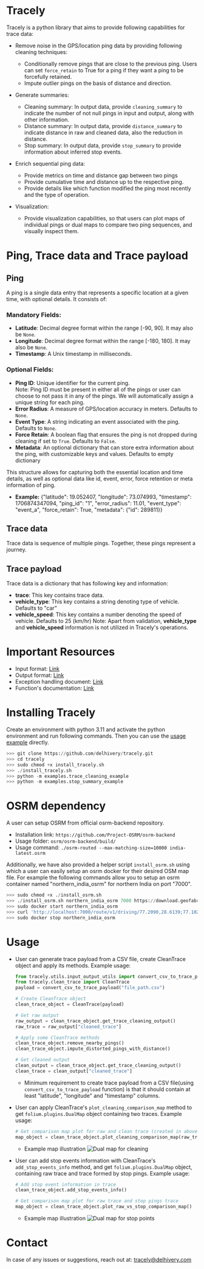 # Tracely

Tracely is a python library that aims to provide following capabilities for trace data:

* Remove noise in the GPS/location ping data by providing following cleaning techniques:
    * Conditionally remove pings that are close to the previous ping. Users can set `force_retain` to True for a ping if they want a ping to be forcefully retained.
    * Impute outlier pings on the basis of distance and direction.

* Generate summaries:
    * Cleaning summary: In output data, provide `cleaning_summary` to indicate the number of not null pings in input and output, along with other information.
    * Distance summary: In output data, provide `distance_summary` to indicate distance in raw and cleaned data, also the reduction in distance.
    * Stop summary: In output data, provide `stop_summary` to provide information about inferred stop events.

* Enrich sequential ping data:
    * Provide metrics on time and distance gap between two pings
    * Provide cumulative time and distance up to the respective ping.
    * Provide details like which function modified the ping most recently and the type of operation.

* Visualization:
    * Provide visualization capabilities, so that users can plot maps of individual pings or dual maps to compare two ping sequences, and visually inspect them.


# Ping, Trace data and Trace payload
## Ping 

A ping is a single data entry that represents a specific location at a given time, with optional details. It consists of:

### Mandatory Fields:
- **Latitude**: Decimal degree format within the range [-90, 90]. It may also be `None`.
- **Longitude**: Decimal degree format within the range [-180, 180]. It may also be `None`.
- **Timestamp**: A Unix timestamp in milliseconds.

### Optional Fields:
- **Ping ID**: Unique identifier for the current ping.<br>Note: Ping ID must be present in either all of the pings or user can choose to not pass it in any of the pings. We will automatically assign a unique string for each ping.
- **Error Radius**: A measure of GPS/location accuracy in meters. Defaults to `None`.
- **Event Type**: A string indicating an event associated with the ping. Defaults to `None`.
- **Force Retain**: A boolean flag that ensures the ping is not dropped during cleaning if set to `True`. Defaults to `False`.
- **Metadata**: An optional dictionary that can store extra information about the ping, with customizable keys and values. Defaults to empty dictionary

This structure allows for capturing both the essential location and time details, as well as optional data like id, event, error, force retention or meta information of ping.

- **Example:**  {"latitude": 19.052407, "longitude": 73.074993, "timestamp": 1706874347094, "ping_id": "1", 
"error_radius": 11.01, "event_type": "event_a", "force_retain": True, "metadata": {"id": 289811}}

## Trace data
Trace data is sequence of multiple pings. Together, these pings represent a journey.

## Trace payload 
Trace data is a dictionary that has following key and information:
- **trace**: This key contains trace data.
- **vehicle_type**: This key contains a string denoting type of vehicle. Defaults to "car"
- **vehicle_speed**: This key contains a number denoting the speed of vehicle. Defaults to 25 (km/hr)
Note: Apart from validation, **vehicle_type** and **vehicle_speed** information is not utilized in Tracely's operations.


# Important Resources

* Input format: [Link](docs/Tracely%20I_O%20Structure%20-%20input.pdf)
* Output format: [Link](docs/Tracely%20I_O%20Structure%20-%20output.pdf)
* Exception handling document: [Link](docs/Tracely%20I_O%20Structure%20-%20exception_handling.pdf)
* Function's documentation: [Link](docs/functions_documentation.md)


# Installing Tracely
   Create an environment with python 3.11 and activate the python environment and run following commands. Then you can use the [usage example](#usage) directly.

   ```python
   >>> git clone https://github.com/delhivery/tracely.git
   >>> cd tracely
   >>> sudo chmod +x install_tracely.sh
   >>> ./install_tracely.sh
   >>> python -m examples.trace_cleaning_example
   >>> python -m examples.stop_summary_example
   ```


# OSRM dependency

A user can setup OSRM from official osrm-backend repository.
- Installation link: `https://github.com/Project-OSRM/osrm-backend`
- Usage folder: `osrm/osrm-backend/build/`
- Usage command: `./osrm-routed --max-matching-size=10000 india-latest.osrm`

Additionally, we have also provided a helper script `install_osrm.sh` using which a user can easily setup an osrm docker for their desired OSM map file. For example the following commands allow you to setup an osrm container named "northern_india_osrm" for northern India on port "7000". 

  ```python
  >>> sudo chmod +x ./install_osrm.sh
  >>> ./install_osrm.sh northern_india_osrm 7000 https://download.geofabrik.de/asia/india/northern-zone-latest.osm.pbf
  >>> sudo docker start northern_india_osrm
  >>> curl 'http://localhost:7000/route/v1/driving/77.2090,28.6139;77.1025,28.7041?overview=false'
  >>> sudo docker stop northern_india_osrm
  ```


# Usage
  * User can generate trace payload from a CSV file, create CleanTrace object and apply its methods. Example usage:
      ```python
      from tracely.utils.input_output_utils import convert_csv_to_trace_payload
      from tracely.clean_trace import CleanTrace
      payload = convert_csv_to_trace_payload("file_path.csv")

      # Create CleanTrace object
      clean_trace_object = CleanTrace(payload)
      
      # Get raw output
      raw_output = clean_trace_object.get_trace_cleaning_output()
      raw_trace = raw_output["cleaned_trace"]
      
      # Apply some CleanTrace methods
      clean_trace_object.remove_nearby_pings()
      clean_trace_object.impute_distorted_pings_with_distance()
      
      # Get cleaned output
      clean_output = clean_trace_object.get_trace_cleaning_output()
      clean_trace = clean_output["cleaned_trace"]
      ```
    * Minimum requirement to create trace payload from a CSV file(using `convert_csv_to_trace_payload` function) is that it should contain at least "latitude", "longitude" and "timestamp" columns.

  * User can apply CleanTrace's `plot_cleaning_comparison_map` method to get `folium.plugins.DualMap` object containing two traces. Example usage:
      ```python
      # Get comparison map plot for raw and clean trace (created in above example)
      map_object = clean_trace_object.plot_cleaning_comparison_map(raw_trace, clean_trace)
      ```
    * Example map illustration
      ![Dual map for cleaning](https://github.com/user-attachments/assets/8cad9482-362b-48a5-a876-e7ceaff4ac6a)
  
  * User can add stop events information with CleanTrace's `add_stop_events_info` method, and get `folium.plugins.DualMap` object, containing raw trace and trace formed by stop pings. Example usage:
      ```python
      # Add stop event information in trace
      clean_trace_object.add_stop_events_info()
      
      # Get comparison map plot for raw trace and stop pings trace
      map_object = clean_trace_object.plot_raw_vs_stop_comparison_map()
      ```
    * Example map illustration
      ![Dual map for stop points](https://github.com/user-attachments/assets/92be9544-ce77-4fdd-8717-24cfbf2db25d)


# Contact
In case of any issues or suggestions, reach out at: tracely@delhivery.com
